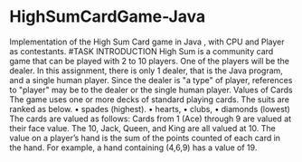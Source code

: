 # HighSumCardGame-Java
Implementation of the High Sum Card game in Java , with CPU and Player as contestants.
#TASK INTRODUCTION
High Sum is a community card game that can be played with 2 to 10 players. One of the players will be the dealer.
In this assignment, there is only 1 dealer, that is the Java program, and a single human player.
Since the dealer is "a type" of player, references to "player" may be to the dealer or the single human player.
Values of Cards
The game uses one or more decks of standard playing cards.
The suits are ranked as below.
•	spades (highest).
•	hearts,
•	clubs,
•	diamonds (lowest)
The cards are valued as follows:
Cards from 1 (Ace) through 9 are valued at their face value.
The 10, Jack, Queen, and King are all valued at 10.
The value on a player’s hand is the sum of the points counted of each card in the hand.
For example, a hand containing (4,6,9) has a value of 19.

